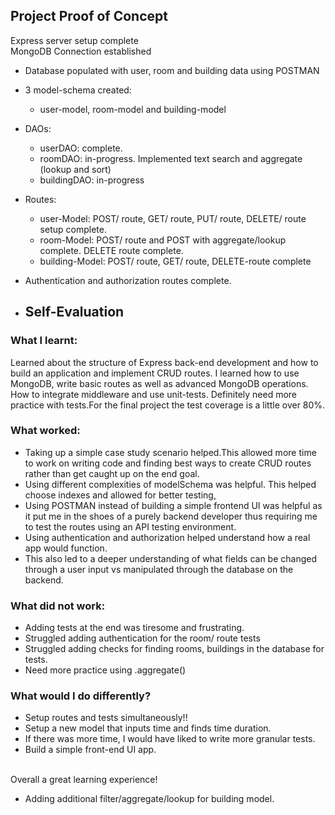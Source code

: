 ## Project Proof of Concept <br>

Express server setup complete <br>
MongoDB Connection established <br>

- Database populated with user, room and building data using POSTMAN

- 3 model-schema created: <br>
  - user-model, room-model and building-model
- DAOs:
  - userDAO: complete. 
  - roomDAO: in-progress. Implemented text search and aggregate (lookup and sort)
  - buildingDAO: in-progress
  
- Routes:
  - user-Model: POST/ route, GET/ route, PUT/ route, DELETE/ route setup complete.
  - room-Model: POST/ route and POST with aggregate/lookup complete. DELETE route complete.
  - building-Model: POST/ route, GET/ route, DELETE-route complete

- Authentication and authorization routes complete.

- ## Self-Evaluation <br>

### What I learnt: <br>
Learned about the structure of Express back-end development and how to build an application and implement CRUD routes. I learned how to use MongoDB, write basic routes as well as advanced MongoDB operations. How to integrate middleware and use unit-tests. Definitely need more practice with tests.For the final project the test coverage is a little over 80%.

### What worked:
- Taking up a simple case study scenario helped.This allowed more time to work on writing code and finding best ways to create CRUD routes rather than get caught up on the end goal.
- Using different complexities of modelSchema was helpful. This helped choose indexes and allowed for better testing,
- Using POSTMAN instead of building a simple frontend UI was helpful as it put me in the shoes of a purely backend developer thus requiring me to test the routes using an API testing environment.
- Using authentication and authorization helped understand how a real app would function.
- This also led to a deeper understanding of what fields can be changed through a user input vs manipulated through the database on the backend.

### What did not work:
- Adding tests at the end was tiresome and frustrating.
- Struggled adding authentication for the room/ route tests
- Struggled adding checks for finding rooms, buildings in the database for tests.
- Need more practice using .aggregate()

### What would I do differently?
- Setup routes and tests simultaneously!!
- Setup a new model that inputs time and finds time duration.
- If there was more time, I would have liked to write more granular tests.
- Build a simple front-end UI app.
<br>
Overall a great learning experience!

- Adding additional filter/aggregate/lookup for building model.
